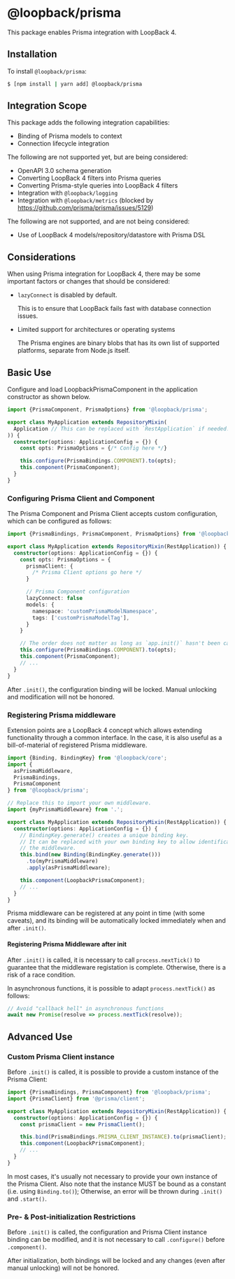 # @loopback/prisma

This package enables Prisma integration with LoopBack 4.

## Installation

To install `@loopback/prisma`:

```sh
$ [npm install | yarn add] @loopback/prisma
```

## Integration Scope

This package adds the following integration capabilities:

- Binding of Prisma models to context
- Connection lifecycle integration

The following are not supported yet, but are being considered:

- OpenAPI 3.0 schema generation
- Converting LoopBack 4 filters into Prisma queries
- Converting Prisma-style queries into LoopBack 4 filters
- Integration with `@loopback/logging`
- Integration with `@loopback/metrics` (blocked by
  https://github.com/prisma/prisma/issues/5129)

The following are not supported, and are not being considered:

- Use of LoopBack 4 models/repository/datastore with Prisma DSL

## Considerations

When using Prisma integration for LoopBack 4, there may be some important
factors or changes that should be considered:

- `lazyConnect` is disabled by default.

  This is to ensure that LoopBack fails fast with database connection issues.

- Limited support for architectures or operating systems

  The Prisma engines are binary blobs that has its own list of supported
  platforms, separate from Node.js itself.

## Basic Use

Configure and load LoopbackPrismaComponent in the application constructor as
shown below.

```ts
import {PrismaComponent, PrismaOptions} from '@loopback/prisma';

export class MyApplication extends RepositoryMixin(
  Application // This can be replaced with `RestApplication` if needed.
)) {
  constructor(options: ApplicationConfig = {}) {
    const opts: PrismaOptions = {/* Config here */}

    this.configure(PrismaBindings.COMPONENT).to(opts);
    this.component(PrismaComponent);
  }
}
```

### Configuring Prisma Client and Component

The Prisma Component and Prisma Client accepts custom configuration, which can
be configured as follows:

```typescript
import {PrismaBindings, PrismaComponent, PrismaOptions} from '@loopback/prisma';

export class MyApplication extends RepositoryMixin(RestApplication)) {
  constructor(options: ApplicationConfig = {}) {
    const opts: PrismaOptions = {
      prismaClient: {
        /* Prisma Client options go here */
      }

      // Prisma Component configuration
      lazyConnect: false
      models: {
        namespace: 'customPrismaModelNamespace',
        tags: ['customPrismaModelTag'],
      }
    }

    // The order does not matter as long as `app.init()` hasn't been called.
    this.configure(PrismaBindings.COMPONENT).to(opts);
    this.component(PrismaComponent);
    // ...
  }
}
```

After `.init()`, the configuration binding will be locked. Manual unlocking and
modification will not be honored.

### Registering Prisma middleware

Extension points are a LoopBack 4 concept which allows extending functionality
through a common interface. In the case, it is also useful as a bill-of-material
of registered Prisma middleware.

```typescript
import {Binding, BindingKey} from '@loopback/core';
import {
  asPrismaMiddleware,
  PrismaBindings,
  PrismaComponent
} from '@loopback/prisma';

// Replace this to import your own middleware.
import {myPrismaMiddleware} from '.';

export class MyApplication extends RepositoryMixin(RestApplication)) {
  constructor(options: ApplicationConfig = {}) {
    // BindingKey.generate() creates a unique binding key.
    // It can be replaced with your own binding key to allow identification of
    // the middleware.
    this.bind(new Binding(BindingKey.generate()))
      .to(myPrismaMiddleware)
      .apply(asPrismaMiddleware);

    this.component(LoopbackPrismaComponent);
    // ...
  }
}
```

Prisma middleware can be registered at any point in time (with some caveats),
and its binding will be automatically locked immediately when and after
`.init()`.

#### Registering Prisma Middleware after init

After `.init()` is called, it is necessary to call `process.nextTick()` to
guarantee that the middleware registation is complete. Otherwise, there is a
risk of a race condition.

In asynchronous functions, it is possible to adapt `process.nextTick()` as
follows:

```typescript
// Avoid "callback hell" in asynchronous functions
await new Promise(resolve => process.nextTick(resolve));
```

## Advanced Use

### Custom Prisma Client instance

Before `.init()` is called, it is possible to provide a custom instance of the
Prisma Client:

```typescript
import {PrismaBindings, PrismaComponent} from '@loopback/prisma';
import {PrismaClient} from '@prisma/client';

export class MyApplication extends RepositoryMixin(RestApplication)) {
  constructor(options: ApplicationConfig = {}) {
    const prismaClient = new PrismaClient();

    this.bind(PrismaBindings.PRISMA_CLIENT_INSTANCE).to(prismaClient);
    this.component(LoopbackPrismaComponent);
    // ...
  }
}
```

In most cases, it's usually not necessary to provide your own instance of the
Prisma Client. Also note that the instance MUST be bound as a constant (i.e.
using `Binding.to()`); Otherwise, an error will be thrown during `.init()` and
`.start()`.

### Pre- & Post-initialization Restrictions

Before `.init()` is called, the configuration and Prisma Client instance binding
can be modified, and it is not necessary to call `.configure()` before
`.component()`.

After initialization, both bindings will be locked and any changes (even after
manual unlocking) will not be honored.
